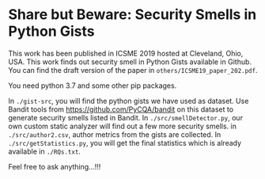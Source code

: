 # Share but Beware: Security Smells in Python Gists
This work has been published in ICSME 2019 hosted at Cleveland, Ohio, USA. This work finds out security smell in Python Gists available in Github. You can find the draft version of the paper in `others/ICSME19_paper_202.pdf`.

You need python 3.7 and some other pip packages. 

In `./gist-src`, you will find the python gists we have used as dataset.
Use Bandit tools from https://github.com/PyCQA/bandit on this dataset to generate security smells listed in Bandit.
In `./src/smellDetector.py`, our own custom static analyzer will find out a few more security smells.
in `./src/author2.csv`, author metrics from the gists are collected.
In `./src/getStatistics.py`, you will get the final statistics which is already available in `./RQs.txt`.

Feel free to ask anything...!!!
